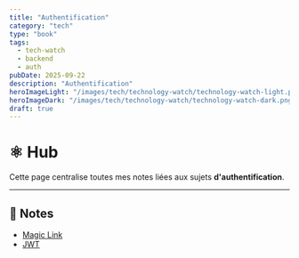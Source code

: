 ```yaml
---
title: "Authentification"
category: "tech"
type: "book"
tags:
  - tech-watch
  - backend
  - auth
pubDate: 2025-09-22
description: "Authentification"
heroImageLight: "/images/tech/technology-watch/technology-watch-light.png"
heroImageDark: "/images/tech/technology-watch/technology-watch-dark.png"
draft: true
---
```


# ⚛️ Hub

Cette page centralise toutes mes notes liées aux sujets **d'authentification**.

---

## 📖 Notes

- [Magic Link](./magic-link)
- [JWT](./jwt)
